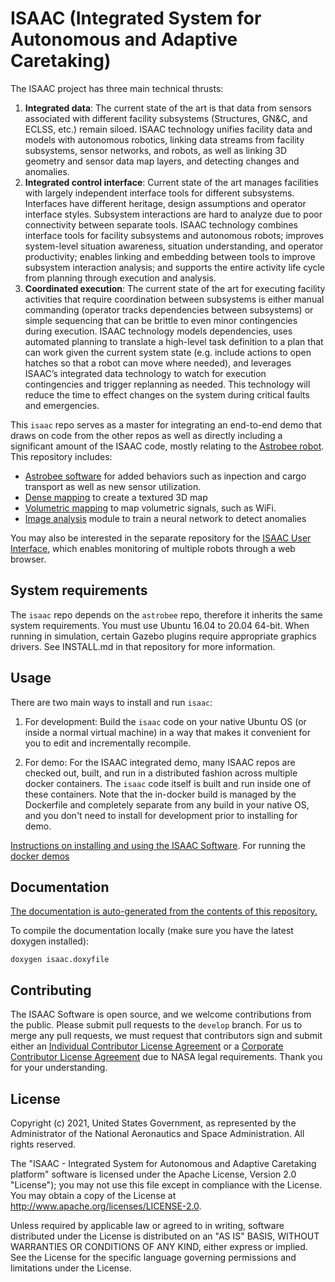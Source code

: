 ISAAC (Integrated System for Autonomous and Adaptive Caretaking)
=====

The ISAAC project has three main technical thrusts:

1. **Integrated data**: The current state of the art is that data from sensors associated with different facility
   subsystems (Structures, GN&C, and ECLSS, etc.) remain siloed. ISAAC technology unifies facility data and models with
   autonomous robotics, linking data streams from facility subsystems, sensor networks, and robots, as well as linking 3D
   geometry and sensor data map layers, and detecting changes and anomalies.
2. **Integrated control interface**: Current state of the art manages facilities with largely independent interface tools
   for different subsystems. Interfaces have different heritage, design assumptions and operator interface styles. Subsystem
   interactions are hard to analyze due to poor connectivity between separate tools. ISAAC technology combines interface
   tools for facility subsystems and autonomous robots; improves system-level situation awareness, situation understanding,
   and operator productivity; enables linking and embedding between tools to improve subsystem interaction analysis; and
   supports the entire activity life cycle from planning through execution and analysis.
3. **Coordinated execution**: The current state of the art for executing facility activities that require coordination
   between subsystems is either manual commanding (operator tracks dependencies between subsystems) or simple sequencing
   that can be brittle to even minor contingencies during execution. ISAAC technology models dependencies, uses automated
   planning to translate a high-level task definition to a plan that can work given the current system state (e.g. include
   actions to open hatches so that a robot can move where needed), and leverages ISAAC’s integrated data technology to
   watch for execution contingencies and trigger replanning as needed. This technology will reduce the time to effect
   changes on the system during critical faults and emergencies.

This `isaac` repo serves as a master for integrating an end-to-end
demo that draws on code from the other repos as well as directly
including a significant amount of the ISAAC code, mostly relating to
the [Astrobee robot](https://github.com/nasa/astrobee). This repository includes:

- [Astrobee software](https://nasa.github.io/isaac/html/astrobee.html) for added behaviors such as inpection and cargo transport as well as new sensor utilization.
- [Dense mapping](https://nasa.github.io/isaac/html/geometric_streaming_mapper.html) to create a textured 3D map
- [Volumetric mapping](https://nasa.github.io/isaac/html/volumetric_mapper.html) to map volumetric signals, such as WiFi.
- [Image analysis](https://nasa.github.io/isaac/html/ano.html) module to train a neural network to detect anomalies

You may also be interested in the separate repository for the [ISAAC User Interface](https://github.com/nasa/isaac_user_interface),
which enables monitoring of multiple robots through a web browser.

System requirements
---------

The `isaac` repo depends on the `astrobee` repo, therefore it inherits
the same system requirements. You must use Ubuntu 16.04 to 20.04 64-bit. When
running in simulation, certain Gazebo plugins require appropriate
graphics drivers. See INSTALL.md in that repository for more
information.

Usage
---------

There are two main ways to install and run `isaac`:

1. For development: Build the `isaac` code on your native Ubuntu OS (or
   inside a normal virtual machine) in a way that makes it convenient
   for you to edit and incrementally recompile.

2. For demo: For the ISAAC integrated demo, many ISAAC repos are
   checked out, built, and run in a distributed fashion across
   multiple docker containers. The `isaac` code itself is built and
   run inside one of these containers. Note that the in-docker build
   is managed by the Dockerfile and completely separate from any build
   in your native OS, and you don't need to install for development
   prior to installing for demo.

[Instructions on installing and using the ISAAC Software](https://nasa.github.io/isaac/html/md_INSTALL.html). For running the [docker demos](https://nasa.github.io/isaac/html/md_DEMO_INSTALL.html)

Documentation
---------

[The documentation is auto-generated from the contents of this repository.](https://nasa.github.io/isaac/documentation.html)

To compile the documentation locally (make sure you have the latest doxygen installed):

    doxygen isaac.doxyfile

Contributing
---------

The ISAAC Software is open source, and we welcome contributions from the public.
Please submit pull requests to the `develop` branch. For us to merge any pull
requests, we must request that contributors sign and submit either an [Individual Contributor License Agreement](https://github.com/nasa/isaac/blob/94996bc1a20fa090336e67b3db5c10a9bb30f0f7/doc/cla/ISAAC_Individual%20CLA.pdf) or a [Corporate Contributor License
Agreement](https://github.com/nasa/isaac/blob/94996bc1a20fa090336e67b3db5c10a9bb30f0f7/doc/cla/ISAAC_Corporate%20CLA.pdf) due to NASA legal requirements. Thank you for your understanding.

License
---------

Copyright (c) 2021, United States Government, as represented by the
Administrator of the National Aeronautics and Space Administration.
All rights reserved.

The "ISAAC - Integrated System for Autonomous and Adaptive Caretaking
platform" software is licensed under the Apache License, Version 2.0
"License"); you may not use this file except in compliance with the License. You
may obtain a copy of the License at http://www.apache.org/licenses/LICENSE-2.0.

Unless required by applicable law or agreed to in writing, software distributed
under the License is distributed on an "AS IS" BASIS, WITHOUT WARRANTIES OR
CONDITIONS OF ANY KIND, either express or implied. See the License for the
specific language governing permissions and limitations under the License.
